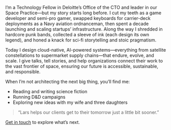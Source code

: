 I’m a Technology Fellow in Deloitte’s Office of the CTO and leader in our Space Practice—but my story starts long before. I cut my teeth as a game developer and semi-pro gamer, swapped keyboards for carrier-deck deployments as a Navy aviation ordnanceman, then spent a decade launching and scaling startups’ infrastructure. Along the way I shredded in hardcore punk bands, collected a sleeve of ink (each design its own legend), and honed a knack for sci-fi storytelling and stoic pragmatism.

Today I design cloud-native, AI-powered systems—everything from satellite constellations to supermarket supply chains—that endure, evolve, and scale. I give talks, tell stories, and help organizations connect their work to the vast frontier of space, ensuring our future is accessible, sustainable, and responsible.

When I’m not architecting the next big thing, you’ll find me:
- Reading and writing science fiction  
- Running D&D campaigns  
- Exploring new ideas with my wife and three daughters  

> “Lars helps our clients get to their tomorrow just a little bit sooner.”

[Get in touch](mailto:contact@larscromley.com) to explore what’s next.  
